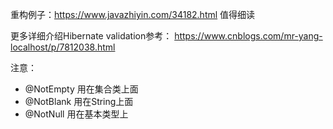 重构例子：https://www.javazhiyin.com/34182.html 值得细读

更多详细介绍Hibernate validation参考：
https://www.cnblogs.com/mr-yang-localhost/p/7812038.html

注意：
- @NotEmpty 用在集合类上面
- @NotBlank 用在String上面
- @NotNull 用在基本类型上
